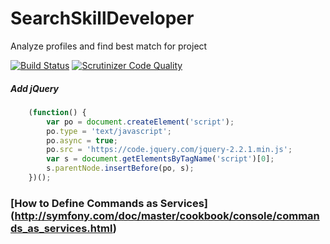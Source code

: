 # SearchSkillDeveloper
Analyze profiles and find best match for project

[![Build Status](https://travis-ci.org/ReenExeCubeTime/SearchSkillDeveloper.svg)](https://travis-ci.org/ReenExeCubeTime/SearchSkillDeveloper)
[![Scrutinizer Code Quality](https://scrutinizer-ci.com/g/Scrapynizer/SearchSkillDeveloper/badges/quality-score.png?b=master)](https://scrutinizer-ci.com/g/Scrapynizer/SearchSkillDeveloper/?branch=master)

##### Add jQuery
```javascript
    (function() {
        var po = document.createElement('script');
        po.type = 'text/javascript';
        po.async = true;
        po.src = 'https://code.jquery.com/jquery-2.2.1.min.js';
        var s = document.getElementsByTagName('script')[0];
        s.parentNode.insertBefore(po, s);
    })();
```

### [How to Define Commands as Services] (http://symfony.com/doc/master/cookbook/console/commands_as_services.html)